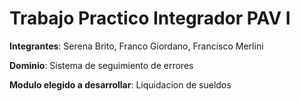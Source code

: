 # Trabajo Practico Integrador PAV I

**Integrantes**: Serena Brito, Franco Giordano, Francisco Merlini

**Dominio**: Sistema de seguimiento de errores

**Modulo elegido a desarrollar**: Liquidacion de sueldos
